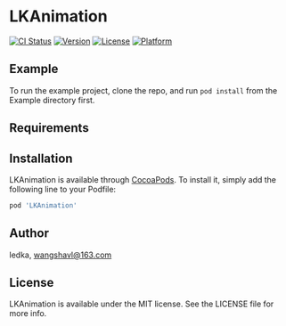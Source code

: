 # LKAnimation

[![CI Status](http://img.shields.io/travis/shenghua/LKAnimation.svg?style=flat)](https://travis-ci.org/shenghua/LKAnimation)
[![Version](https://img.shields.io/cocoapods/v/LKAnimation.svg?style=flat)](http://cocoapods.org/pods/LKAnimation)
[![License](https://img.shields.io/cocoapods/l/LKAnimation.svg?style=flat)](http://cocoapods.org/pods/LKAnimation)
[![Platform](https://img.shields.io/cocoapods/p/LKAnimation.svg?style=flat)](http://cocoapods.org/pods/LKAnimation)

## Example

To run the example project, clone the repo, and run `pod install` from the Example directory first.

## Requirements

## Installation

LKAnimation is available through [CocoaPods](http://cocoapods.org). To install
it, simply add the following line to your Podfile:

```ruby
pod 'LKAnimation'
```

## Author

ledka, wangshavl@163.com

## License

LKAnimation is available under the MIT license. See the LICENSE file for more info.
